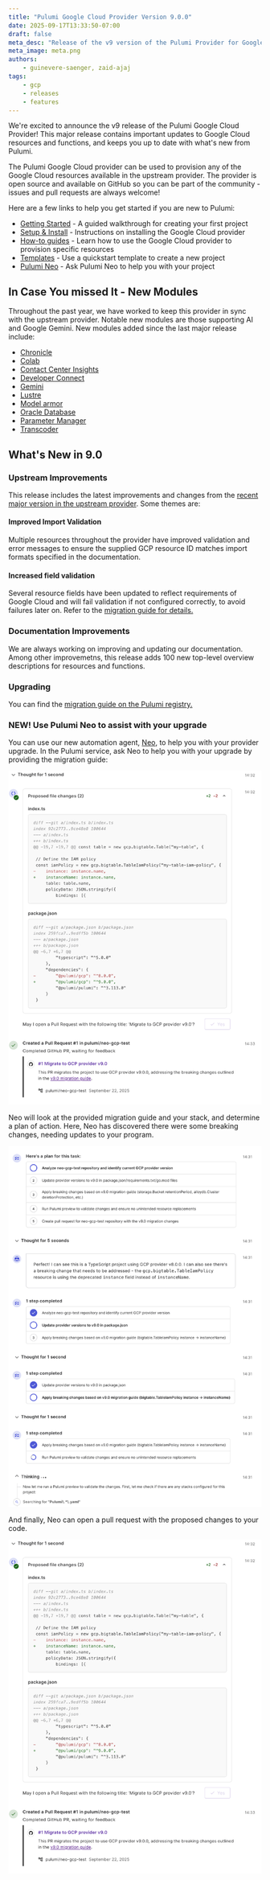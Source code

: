 ```yaml
---
title: "Pulumi Google Cloud Provider Version 9.0.0"
date: 2025-09-17T13:33:50-07:00
draft: false
meta_desc: "Release of the v9 version of the Pulumi Provider for Google Cloud"
meta_image: meta.png
authors:
    - guinevere-saenger, zaid-ajaj
tags:
    - gcp
    - releases
    - features
---
```


We're excited to announce the v9 release of the Pulumi Google Cloud Provider!
This major release contains important updates to Google Cloud resources and functions, and keeps you up to date with what's new from Pulumi.

The Pulumi Google Cloud provider can be used to provision any of the Google Cloud resources available in the upstream provider.
The provider is open source and available on GitHub so you can be part of the community - issues and pull requests are always welcome!

<!--more-->

Here are a few links to help you get started if you are new to Pulumi:

- [Getting Started](https://www.pulumi.com/docs/iac/get-started/gcp/) - A guided walkthrough for creating your first project
- [Setup & Install](https://www.pulumi.com/registry/packages/gcp/installation-configuration/) - Instructions on installing the Google Cloud provider
- [How-to guides](https://www.pulumi.com/registry/packages/gcp/how-to-guides/) - Learn how to use the Google Cloud provider to provision specific resources
- [Templates](https://www.pulumi.com/templates/serverless-application/gcp/) - Use a quickstart template to create a new project
- [Pulumi Neo](https://www.pulumi.com/product/neo/) - Ask Pulumi Neo to help you with your project

## In Case You missed It - New Modules

Throughout the past year, we have worked to keep this provider in sync with the upstream provider.
Notable new modules are those supporting AI and Google Gemini.
New modules added since the last major release include:

- [Chronicle](https://www.pulumi.com/registry/packages/gcp/api-docs/chronicle)
- [Colab](https://www.pulumi.com/registry/packages/gcp/api-docs/colab)
- [Contact Center Insights](https://www.pulumi.com/registry/packages/gcp/api-docs/contactcenterinsights)
- [Developer Connect](https://www.pulumi.com/registry/packages/gcp/api-docs/developerconnect)
- [Gemini](https://www.pulumi.com/registry/packages/gcp/api-docs/gemini)
- [Lustre](https://www.pulumi.com/registry/packages/gcp/api-docs/lustre)
- [Model armor](https://www.pulumi.com/registry/packages/gcp/api-docs/modelarmor)
- [Oracle Database](pulumi.com/registry/packages/gcp/api-docs/oracledatabase)
- [Parameter Manager](https://www.pulumi.com/registry/packages/gcp/api-docs/parametermanager)
- [Transcoder](https://www.pulumi.com/registry/packages/gcp/api-docs/transcoder)

## What's New in 9.0

### Upstream Improvements

This release includes the latest improvements and changes from the [recent major version in the upstream provider](https://github.com/hashicorp/terraform-provider-google/releases/tag/v7.0.0).
Some themes are:

#### Improved Import Validation

Multiple resources throughout the provider have improved validation and error messages to ensure the supplied GCP resource ID matches import formats specified in the documentation.

#### Increased field validation

Several resource fields have been updated to reflect requirements of Google Cloud and will fail validation if not configured correctly, to avoid failures later on.
Refer to the [migration guide for details.](https://www.pulumi.com/registry/packages/gcp/how-to-guides/9-0-migration/)

### Documentation Improvements

We are always working on improving and updating our documentation.
Among other improvemetns, this release adds 100 new top-level overview descriptions for resources and functions.

### Upgrading

You can find the [migration guide on the Pulumi registry.](https://www.pulumi.com/registry/packages/gcp/how-to-guides/9-0-migration/)

### NEW! Use Pulumi Neo to assist with your upgrade

You can use our new automation agent, [Neo](https://www.pulumi.com/docs/pulumi-cloud/neo/), to help you with your provider upgrade.
In the Pulumi service, ask Neo to help you with your upgrade by providing the migration guide:

![code-suggestion.png](./code-suggestion.png)

Neo will look at the provided migration guide and your stack, and determine a plan of action.
Here, Neo has discovered there were some breaking changes, needing updates to your program.

![neo-plan.png](./neo-plan.png)

And finally, Neo can open a pull request with the proposed changes to your code.

![code-suggestion.png](./code-suggestion.png)

